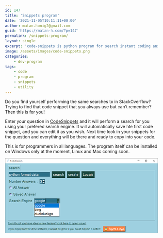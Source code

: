 ```yaml
---
id: 147
title: 'Snippets program'
date: '2021-11-05T10:11:11+00:00'
author: matan.honig2@gmail.com
guid: 'https://matan-h.com/?p=147'
permalink: /snippets-program/
layout: single
excerpt: 'code-snippets is python program for search instant coding answers and save it for later use.'
image: /assets/images/code-snippets.png
categories:
    - dev-program
tags:
    - code
    - program
    - snippets
    - utility
---
```


Do you find yourself performing the same searches to in StackOverflow? Trying to find that code snippet that you always use but can’t remember? Then this is for you!

Enter your question in [CodeSnippets](https://github.com/matan-h/code-snippets) and it will perform a search for you using your prefered search engine. It will automatically save hte first code snippet, and you can edit it as you wish. Next time look in your snippets for the question and everything will be there and ready to copy into your code.

This is for programmers in all languages. The program itself can be installed on Windows only at the moment, Linux and Mac coming soon.

![](/assets/images/code-snippets.png)
